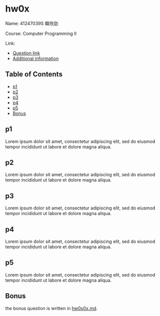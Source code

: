 # hw0x

Name: 41247039S 韓欣劭

Course: Computer Programming II

Link:

- [Question link](https://google.com)
- [Additional information](https://google.com)

## Table of Contents

* [p1](#p1)
* [p2](#p2)
* [p3](#p3)
* [p4](#p4)
* [p5](#p5)
* [Bonus](#bonus)

## p1

Lorem ipsum dolor sit amet, consectetur adipiscing elit, sed do eiusmod tempor incididunt ut labore et dolore magna aliqua.

## p2

Lorem ipsum dolor sit amet, consectetur adipiscing elit, sed do eiusmod tempor incididunt ut labore et dolore magna aliqua.

## p3

Lorem ipsum dolor sit amet, consectetur adipiscing elit, sed do eiusmod tempor incididunt ut labore et dolore magna aliqua.

## p4

Lorem ipsum dolor sit amet, consectetur adipiscing elit, sed do eiusmod tempor incididunt ut labore et dolore magna aliqua.

## p5

Lorem ipsum dolor sit amet, consectetur adipiscing elit, sed do eiusmod tempor incididunt ut labore et dolore magna aliqua.

## Bonus

the bonus question is written in [hw0x0x.md](#hw0x).
